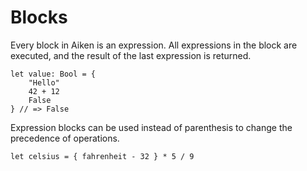 # Blocks

Every block in Aiken is an expression. All expressions in the
block are executed, and the result of the last expression is returned.

```aiken
let value: Bool = {
    "Hello"
    42 + 12
    False
} // => False
```

Expression blocks can be used instead of parenthesis to change the precedence of operations.

```
let celsius = { fahrenheit - 32 } * 5 / 9
```
